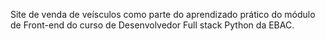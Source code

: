 Site de venda de veísculos como parte do aprendizado prático do módulo de Front-end do curso de Desenvolvedor Full stack Python da EBAC.
